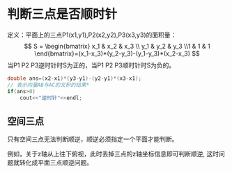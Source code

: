 <!--
 * @Author: ChenShengyong
 * @LastEditors: Chen Shengyong
 * @Date: 2022-02-17 14:46:24
 * @LastEditTime: 2022-02-17 15:49:28
 * @Description: Modify here please
-->
# 判断三点是否顺时针

定义：平面上的三点P1(x1,y1),P2(x2,y2),P3(x3,y3)的面积量：
$$
S = \begin{bmatrix} x_1 & x_2 & x_3 \\ y_1 & y_2 & y_3 \\1 & 1 & 1 \end{bmatrix}=(x_1-x_3)*(y_2-y_3)-(y_1-y_3)*(x_2-x_3)
$$
当P1 P2 P3逆时针时S为正的，当P1 P2 P3顺时针时S为负的。


``` cpp
double ans=(x2-x1)*(y3-y1)-(y2-y1)*(x3-x1);
// 表示向量AB与AC的叉积的结果* 
if(ans>0) 
    cout<<"逆时针"<<endl; 
```


## 空间三点

只有空间三点无法判断顺逆，顺逆必须指定一个平面才能判断。

例如，关于z轴从上往下俯视，此时丢掉三点的z轴坐标信息即可判断顺逆, 这时问题就转化成平面三点顺逆问题。
